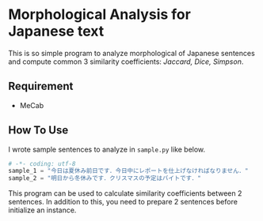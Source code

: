 # Morphological Analysis for Japanese text

This is so simple program to analyze morphological of Japanese sentences and compute common 3 similarity coefficients: *Jaccard, Dice, Simpson*.

<!-- Be careful that your text encoding is **utf-8**.-->

## Requirement
- MeCab

## How To Use
I wrote sample sentences to analyze in `sample.py` like below.
```sample.py
# -*- coding: utf-8
sample_1 = "今日は夏休み前日です．今日中にレポートを仕上げなければなりません．"
sample_2 = "明日から冬休みです．クリスマスの予定はバイトです．"
```

This program can be used to calculate similarity coefficients between 2 sentences.
In addition to this, you need to prepare 2 sentences before initialize an instance.
